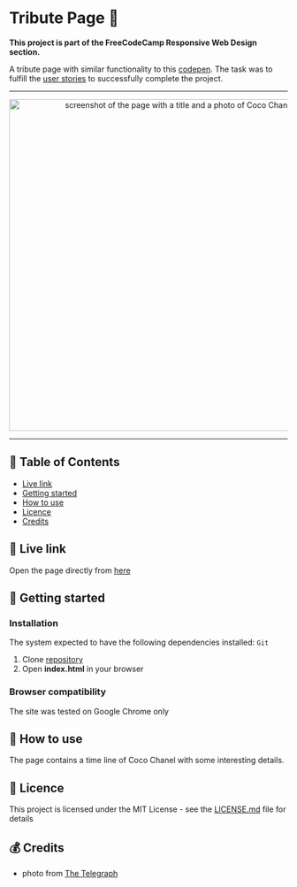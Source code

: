# Tribute Page 👩 

**This project is part of the FreeCodeCamp Responsive Web Design section.**

A tribute page with similar functionality to this [codepen](https://codepen.io/freeCodeCamp/full/zNqgVx).
The task was to fulfill the [user stories](https://learn.freecodecamp.org/responsive-web-design/responsive-web-design-projects/build-a-tribute-page) to successfully complete the project.

***

<p align="center">
  <img src="https://i.imgur.com/v48RuqZ.jpg" width="600" alt="screenshot of the page with a title and a photo of Coco Chanel"/>
</p>

***

## 📑 Table of Contents
* [Live link](#-live-link)
* [Getting started](#-getting-started)
* [How to use](#-how-to-use)
* [Licence](#-licence)
* [Credits](#-credits)

## 🔗 Live link  
Open the page directly from [here](https://jpacsai.github.io/freeCodeCamp/ResponsiveWebDesign_Projects/Tribute_page/)  

## 🏁 Getting started

### Installation  
The system expected to have the following dependencies installed: `Git`

1. Clone [repository](https://github.com/jpacsai/freeCodeCamp/tree/master/ResponsiveWebDesign_Projects/Tribute_page)
2. Open **index.html** in your browser

### Browser compatibility  
The site was tested on Google Chrome only

## 🍴 How to use  
The page contains a time line of Coco Chanel with some interesting details.

## 📜 Licence

This project is licensed under the MIT License - see the [LICENSE.md](https://github.com/jpacsai/freeCodeCamp/blob/master/LICENSE) file for details

## 💰 Credits
- photo from [The Telegraph](https://www.telegraph.co.uk/)
